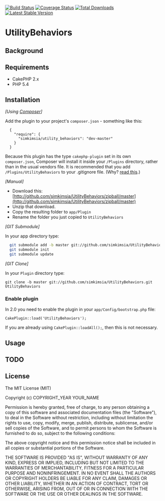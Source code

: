 [![Build Status](https://travis-ci.org/simkimsia/UtilityBehaviors.png)](https://travis-ci.org/simkimsia/UtilityBehaviors)
[![Coverage Status](https://coveralls.io/repos/simkimsia/UtilityBehaviors/badge.png?branch=master)](https://coveralls.io/r/simkimsia/UtilityBehaviors?branch=master)
[![Total Downloads](https://poser.pugx.org/simkimsia/utility_behaviors/d/total.png)](https://packagist.org/packages/simkimsia/utility_behaviors)
[![Latest Stable Version](https://poser.pugx.org/simkimsia/utility_behaviors/v/stable.png)](https://packagist.org/packages/simkimsia/utility_behaviors)

# UtilityBehaviors

## Background

## Requirements

* CakePHP 2.x
* PHP 5.4

## Installation

_[Using [Composer](http://getcomposer.org/)]_

Add the plugin to your project's `composer.json` - something like this:

```composer
  {
    "require": {
      "simkimsia/utility_behaviors": "dev-master"
    }
  }
```

Because this plugin has the type `cakephp-plugin` set in its own `composer.json`, Composer will install it inside your `/Plugins` directory, rather than in the usual vendors file. It is recommended that you add `/Plugins/UtilityBehaviors` to your .gitignore file. (Why? [read this](http://getcomposer.org/doc/faqs/should-i-commit-the-dependencies-in-my-vendor-directory.md).)

_[Manual]_

* Download this: [http://github.com/simkimsia/UtilityBehaviors/zipball/master](http://github.com/simkimsia/UtilityBehaviors/zipball/master)
* Unzip that download.
* Copy the resulting folder to `app/Plugin`
* Rename the folder you just copied to `UtilityBehaviors`

_[GIT Submodule]_

In your app directory type:

```bash
  git submodule add -b master git://github.com/simkimsia/UtilityBehaviors.git Plugin/UtilityBehaviors
  git submodule init
  git submodule update
```

_[GIT Clone]_

In your `Plugin` directory type:

    git clone -b master git://github.com/simkimsia/UtilityBehaviors.git UtilityBehaviors

### Enable plugin

In 2.0 you need to enable the plugin in your `app/Config/bootstrap.php` file:

    CakePlugin::load('UtilityBehaviors');

If you are already using `CakePlugin::loadAll();`, then this is not necessary.

## Usage

## TODO

## License

The MIT License (MIT)

Copyright (c) COPYRIGHT_YEAR YOUR_NAME

Permission is hereby granted, free of charge, to any person obtaining a copy
of this software and associated documentation files (the "Software"), to deal
in the Software without restriction, including without limitation the rights
to use, copy, modify, merge, publish, distribute, sublicense, and/or sell
copies of the Software, and to permit persons to whom the Software is
furnished to do so, subject to the following conditions:

The above copyright notice and this permission notice shall be included in
all copies or substantial portions of the Software.

THE SOFTWARE IS PROVIDED "AS IS", WITHOUT WARRANTY OF ANY KIND, EXPRESS OR
IMPLIED, INCLUDING BUT NOT LIMITED TO THE WARRANTIES OF MERCHANTABILITY,
FITNESS FOR A PARTICULAR PURPOSE AND NONINFRINGEMENT. IN NO EVENT SHALL THE
AUTHORS OR COPYRIGHT HOLDERS BE LIABLE FOR ANY CLAIM, DAMAGES OR OTHER
LIABILITY, WHETHER IN AN ACTION OF CONTRACT, TORT OR OTHERWISE, ARISING FROM,
OUT OF OR IN CONNECTION WITH THE SOFTWARE OR THE USE OR OTHER DEALINGS IN
THE SOFTWARE.